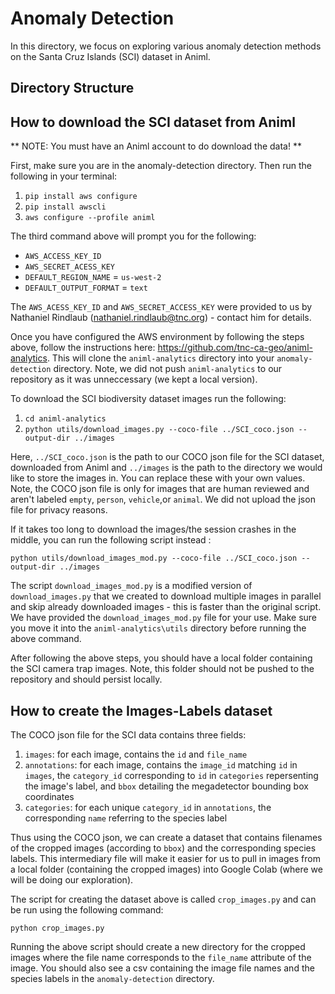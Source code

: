 # Anomaly Detection
In this directory, we focus on exploring various anomaly detection methods on the Santa
Cruz Islands (SCI) dataset in Animl. 

## Directory Structure

## How to download the SCI dataset from Animl
** NOTE: You must have an Animl account to do download the data! **

First, make sure you are in the anomaly-detection directory. Then run the 
following in your terminal:
1. `pip install aws configure`
2. `pip install awscli`
3. `aws configure --profile animl`  
  
The third command above will prompt you for the following:
* `AWS_ACCESS_KEY_ID`
* `AWS_SECRET_ACESS_KEY`
* `DEFAULT_REGION_NAME` = `us-west-2`
* `DEFAULT_OUTPUT_FORMAT` = `text`
  
The `AWS_ACESS_KEY_ID` and `AWS_SECRET_ACCESS_KEY` were provided to us by Nathaniel
Rindlaub (nathaniel.rindlaub@tnc.org) - contact him for details.

Once you have configured the AWS environment by following the steps above, follow
the instructions here: https://github.com/tnc-ca-geo/animl-analytics. This will
clone the `animl-analytics` directory into your `anomaly-detection` directory.
Note, we did not push `animl-analytics` to our repository as it was unneccessary
(we kept a local version). 

To download the SCI biodiversity dataset images run the following:
1. `cd animl-analytics`
2. `python utils/download_images.py --coco-file ../SCI_coco.json --output-dir ../images`  
  
Here, `../SCI_coco.json` is the path to our COCO json file for the SCI dataset, 
downloaded from Animl and `../images` is the path to the directory we would like
to store the images in. You can replace these with your own values. Note, the
COCO json file is only for images that are human reviewed and aren't labeled `empty`, 
`person`, `vehicle`,or `animal`. We did not upload the json file for privacy reasons.
  
If it takes too long to download the images/the session crashes in the middle, 
you can run the following script instead :  
  
`python utils/download_images_mod.py --coco-file ../SCI_coco.json --output-dir ../images`
  
The script `download_images_mod.py` is a modified version of `download_images.py` that
we created to download multiple images in parallel and skip already downloaded
images - this is faster than the original script. We have provided the 
`download_images_mod.py` file for your use. Make sure you move it into the 
`animl-analytics\utils` directory before running the above command.
  
After following the above steps, you should have a local folder containing the SCI
camera trap images. Note, this folder should not be pushed to the repository and
should persist locally. 

## How to create the Images-Labels dataset
The COCO json file for the SCI data contains three fields:
1. `images`: for each image, contains the `id` and `file_name`
2. `annotations`: for each image, contains the `image_id` matching `id` in 
`images`, the `category_id` corresponding to `id` in `categories` repersenting
the image's label, and `bbox` detailing the megadetector bounding box coordinates
3. `categories`: for each unique `category_id` in `annotations`, the corresponding
`name` referring to the species label
  
Thus using the COCO json, we can create a dataset that contains filenames of the
cropped images (according to `bbox`) and the corresponding species labels. This
intermediary file will make it easier for us to pull in images from a local folder
(containing the cropped images) into Google Colab (where we will be doing our 
exploration).   

The script for creating the dataset above is called `crop_images.py` and
can be run using the following command:    
  
`python crop_images.py`    
  
Running the above script should create a new directory for the cropped images
where the file name corresponds to the `file_name` attribute of the image. You
should also see a csv containing the image file names and the species labels in 
the `anomaly-detection` directory. 



